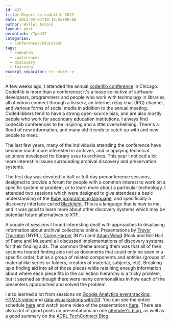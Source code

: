 ```yaml
---
id: 437
title: Report on code4lib 2013
date: 2013-03-04T19:18:55+00:00
author: Hillel Arnold
layout: post
permalink: /?p=437
categories:
  - Conferences/Education
tags:
  - code4lib
  - conferences
  - discovery
  - learning
excerpt_separator: <!--more-->
---
```

A few weeks ago, I attended the annual [code4lib conference](http://code4lib.org/conference/2013) in Chicago. Code4lib is more than a conference; it's a loose collective of software developers, programmers and people who work with technology in libraries, all of whom connect through a listserv, an internet relay chat (IRC) channel, and various forms of social media in addition to the annual meeting. Code4libbers tend to have a strong open-source bias, and are also mostly people who work for secondary education institutions. I always find code4lib conferences to be inspiring and a little overwhelming. There's a flood of new information, and many old friends to catch up with and new people to meet.

The last few years, many of the individuals attending the conference have become much more interested in archives, and in applying technical solutions developed for library uses to archives. This year I noticed a lot more interest in issues surrounding archival discovery and preservation systems.<!--more-->

The first day was devoted to half or full-day preconference sessions, designed to provide a forum for people with a common interest to work on a specific system or problem, or to learn more about a particular technology. I attended two sessions which were designed to give attendees a basic understanding of the [Ruby programming language](http://wiki.code4lib.org/index.php/2013_preconference_proposals#RailsBridge_Intro_to_Ruby_on_Rails), and specifically a discovery interface called [Blacklight](http://wiki.code4lib.org/index.php/2013_preconference_proposals#Intro_to_Blacklight_2). This is a language that is new to me, and it was good to learn more about other discovery systems which may be potential future alternatives to XTF.

A couple of sessions I found interesting dealt with approaches to displaying information about archival collections online. Presentations by [Trevor Thornton](http://code4lib.org/conference/2012/thornton) (NYPL), [Corey Harper](http://code4lib.org/conference/2013/harper) (NYU) and [Adam Wead](http://code4lib.org/conference/2013/wead) (Rock and Roll Hall of Fame and Museum) all discussed implementations of discovery systems for their finding aids. The common theme among them was that all of their systems treated finding aids not as documents that could only be seen in a specific order, but as a group of related components and entities (groups of material like series or folders, creators of material, subjects, etc). Breaking up a finding aid into all of those pieces while retaining enough information about where each piece fits in the collection hierarchy is a tricky problem, but it seemed as though there were many commonalities in how each of the presenters approached and solved the problem.

I also learned a lot from sessions on [Google Analytics event tracking](http://code4lib.org/conference/2013/lynema-constabaris), [HTML5 video](http://code4lib.org/conference/2013/ronallo) and [data visualizations with D3](http://code4lib.org/conference/2013/davidson). You can see the entire schedule [here](http://code4lib.org/conference/2013/schedule) and watch some video of the presentations [here](http://archive.org/search.php?query=subject%3A%22c4l13%22). There are also a lot of good posts on presentations on one [attendee's blog](http://cynng.wordpress.com/tag/c4l13/), as well as a good summary on the [ACRL TechConnect Blog](http://acrl.ala.org/techconnect/?p=2946).
